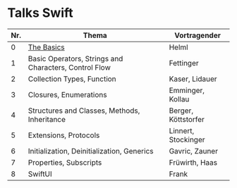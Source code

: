 # Talks Swift

Nr.| Thema                                                                          | Vortragender
---|--------------------------------------------------------------------------------|-----------------------------
 0 | [The Basics](./0/The_Basics.key)                                               | Helml
 1 | Basic Operators, Strings and Characters, Control Flow                          | Fettinger
 2 | Collection Types, Function                                                     | Kaser, Lidauer
 3 | Closures, Enumerations                                                         | Emminger, Kollau
 4 | Structures and Classes, Methods, Inheritance                                   | Berger, Köttstorfer
 5 | Extensions, Protocols                                                          | Linnert, Stockinger
 6 | Initialization, Deinitialization, Generics                                     | Gavric, Zauner
 7 | Properties, Subscripts                                                         | Früwirth, Haas
 8 | SwiftUI                                                                        | Frank
